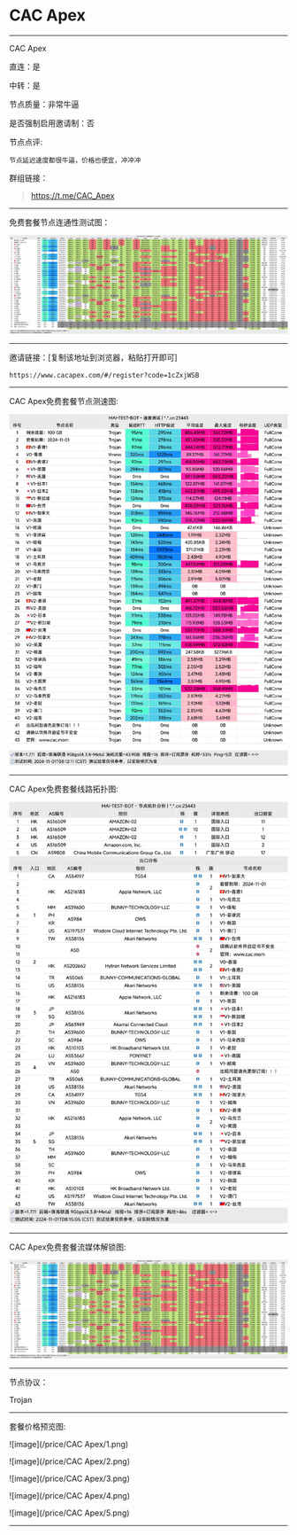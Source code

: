 # CAC Apex

-------------------------

CAC Apex

直连：是

中转：是

节点质量：非常牛逼

是否强制启用邀请制：否

节点点评:

    节点延迟速度都很牛逼，价格也便宜，冲冲冲

群组链接：

> https://t.me/CAC_Apex

-------------------------

免费套餐节点连通性测试图：

![image](/img/208.png)

-------------------------

邀请链接：[复制该地址到浏览器，粘贴打开即可]

    https://www.cacapex.com/#/register?code=1cZxjWSB

-------------------------

CAC Apex免费套餐节点测速图:

![image](/img/209.png)

-------------------------

CAC Apex免费套餐线路拓扑图:

![image](/img/210.png)

-------------------------

CAC Apex免费套餐流媒体解锁图:

![image](/img/208.png)

-------------------------

节点协议：

Trojan

-------------------------

套餐价格预览图:

![image](/price/CAC Apex/1.png)

![image](/price/CAC Apex/2.png)

![image](/price/CAC Apex/3.png)

![image](/price/CAC Apex/4.png)

![image](/price/CAC Apex/5.png)

-------------------------